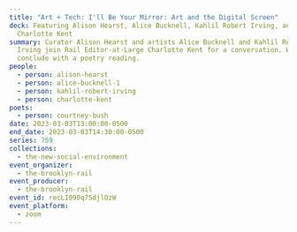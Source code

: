 ```yaml
---
title: "Art + Tech: I'll Be Your Mirror: Art and the Digital Screen"
deck: Featuring Alison Hearst, Alice Bucknell, Kahlil Robert Irving, and
  Charlotte Kent
summary: Curator Alison Hearst and artists Alice Bucknell and Kahlil Robert
  Irving join Rail Editor-at-Large Charlotte Kent for a conversation. We
  conclude with a poetry reading.
people:
  - person: alison-hearst
  - person: alice-bucknell-1
  - person: kahlil-robert-irving
  - person: charlotte-kent
poets:
  - person: courtney-bush
date: 2023-03-03T13:00:00-0500
end_date: 2023-03-03T14:30:00-0500
series: 759
collections:
  - the-new-social-environment
event_organizer:
  - the-brooklyn-rail
event_producer:
  - the-brooklyn-rail
event_id: recLI090q7SdjlOzW
event_platform:
  - zoom
---
```


